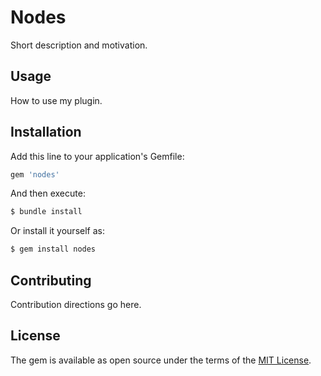 # Nodes
Short description and motivation.

## Usage
How to use my plugin.

## Installation
Add this line to your application's Gemfile:

```ruby
gem 'nodes'
```

And then execute:
```bash
$ bundle install
```

Or install it yourself as:
```bash
$ gem install nodes
```

## Contributing
Contribution directions go here.

## License
The gem is available as open source under the terms of the [MIT License](http://opensource.org/licenses/MIT).
